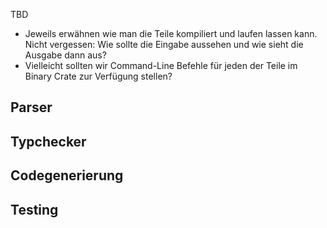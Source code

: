 TBD

-   Jeweils erwähnen wie man die Teile kompiliert und laufen lassen kann. Nicht vergessen: Wie sollte die Eingabe aussehen und wie sieht die Ausgabe dann aus?
-   Vielleicht sollten wir Command-Line Befehle für jeden der Teile im Binary Crate zur Verfügung stellen?

## Parser

## Typchecker

## Codegenerierung

## Testing
